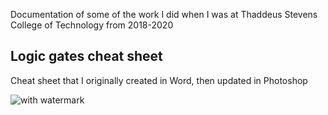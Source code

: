Documentation of some of the work I did when I was at Thaddeus Stevens College of Technology from 2018-2020

## Logic gates cheat sheet
Cheat sheet that I originally created in Word, then updated in Photoshop

![with watermark](https://user-images.githubusercontent.com/47094586/202923313-9de9f5d6-97b0-438d-89ce-99d308a545d5.png)


